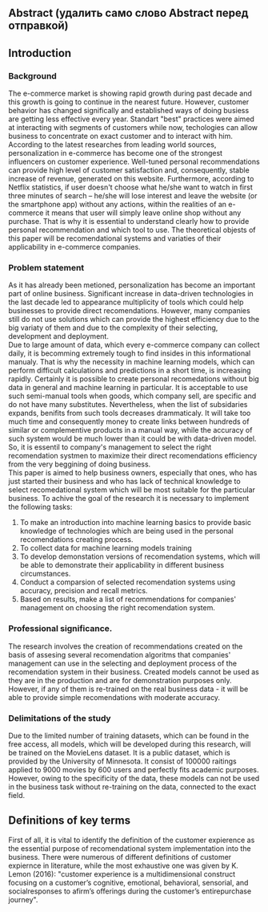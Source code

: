 ## Abstract (удалить само слово Abstract перед отправкой)

## Introduction
### Background
The e-commerce market is showing rapid growth during past decade and this growth is going to continue in the nearest future. However, customer behavior has changed significally and established ways of doing busiess are getting less effective every year. Standart "best" practices were aimed at interacting with segments of customers while now, techologies can allow business to concentrate on exact customer and to interact with him. According to the latest researches from leading world sources, personalization in e-commerce has become one of the strongest influencers on customer experience. Well-tuned personal recommendations can provide high level of customer satisfaction and, consequently, stable increase of revenue, generated on this website. Furthermore, according to Netflix statistics, if user doesn't choose what he/she want to watch in first three minutes of search – he/she will lose interest and leave the website (or the smartphone app) without any actions, within the realities of an e-commerce it means that user will simply leave online shop without any purchase. That is why it is essential to understand clearly how to provide personal recommendation and which tool to use.
The theoretical objests of this paper will be recomendational systems and variaties of their applicability in e-commerce companies.  
### Problem statement
As it has already been metioned, personalization has become an important part of online business. Significant increase in data-driven technologies in the last decade led to appearance multiplicity of tools which could help businesses to provide direct recomendations. However, many companies still do not use solutions which can provide the highest efficiency due to the big variaty of them and due to the complexity of their selecting, development and deployment.  
Due to large amount of data, which every e-commerce company can collect daily, it is becomming extremely tough to find insides in this informational manualy. That is why the necessity in machine learning models, which can perform difficult calculations and predictions in a short time, is increasing rapidly. Certainly it is possible to create personal recomedations without big data in general and machine learning in particular. It is acceptable to use such semi-manual tools when goods, which company sell, are specific and do not have many substitutes. Nevertheless, when the list of subsidaries expands, benifits from such tools decreases drammaticaly. It will take too much time and 
consequently money to create links between hundreds of similar or complementive products in a manual way, while the accuracy of such system would be much lower than it could be with data-driven model. So, it is essentil to company's management to select the right recomendation systmen to maximize their direct recomendations efficiency from the very beggining of doing business.  
This paper is aimed to help business owners, especially that ones, who has just started their business and who has lack of technical knowledge to select recomedational system which will be most suitable for the particular business.
To achive the goal of the research it is necessary to implement the following tasks:
1. To make an introduction into machine learning basics to provide basic knowledge of technologies which are being used in the personal recomendations creating process.
2. To collect data for machine learning models training
3. To develop demonstation versions of recomendation systems, which will be able to demonstrate their applicability in different business circumstances.
4. Conduct a comparsion of selected recomendation systems using accuracy, precision and recall metrics.
5. Based on results, make a list of recommendations for companies' management on choosing the right recomendation system.  
### Professional significance.
The research involves the creation of recommendations created on the basis of assesing several recomendation algoritms that companies' management can use in the selecting and deployment process of the recomendation system in their business. Created models cannot be used as they are in the production
and are for demonstration purposes only. However, if any of them is re-trained on the real business data - it will be able to provide simple recomendations with moderate accuracy.  
### Delimitations of the study
Due to the limited number of training datasets, which can be found in the free access, all models, which will be developed during this research, will be trained on the MovieLens dataset. It is a public dataset, which is provided by the University of Minnesota. It consist of 100000 raitings applied to 9000 movies by 600 users and perfectly fits academic purposes. However, owing to the specificity of the data, these models can not be used in the business task without re-training on the data, connected to the exact field.
## Definitions of key terms
First of all, it is vital to identify the definition of the customer expierence as the essential purpose of recomendational system implementation into the business. There were numerous of different definitions of customer expiernce in literature, while the most exhaustive one was given by K. Lemon (2016): "customer experience is a multidimensional construct focusing on a customer’s cognitive, emotional, behavioral, sensorial, and socialresponses to afirm’s offerings during the customer’s entirepurchase journey".

